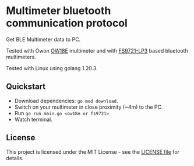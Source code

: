 # Multimeter bluetooth communication protocol

Get BLE Multimeter data to PC.

Tested with Owon [OW18E](/multimeter/OWON/README.md) multimeter and with [FS9721-LP3](/multimeter/FS9721-LP3/README.md) based bluetooth multimeters.

Tested with Linux using golang 1.20.3.

## Quickstart

* Download dependencies: `go mod download`.
* Switch on your multimeter in close proximity (~4m) to the PC.
* Run `go run main.go <ow18e or fs9721>`
* Watch terminal.

## License

This project is licensed under the MIT License - see the [LICENSE file](LICENSE) for details.